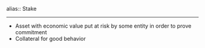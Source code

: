 alias:: Stake

- ---
- Asset with economic value put at risk by some entity in order to prove commitment
- Collateral for good behavior